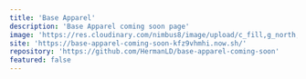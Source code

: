 ```yaml
---
title: 'Base Apparel'
description: 'Base Apparel coming soon page'
image: 'https://res.cloudinary.com/nimbus8/image/upload/c_fill,g_north,h_252,w_400/v1601404859/portfolio/base-apparel-coming-soon_whczg0.png'
site: 'https://base-apparel-coming-soon-kfz9vhmhi.now.sh/'
repository: 'https://github.com/HermanLD/base-apparel-coming-soon'
featured: false
---
```

